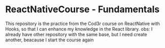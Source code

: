 # ReactNativeCourse - Fundamentals
This repository is the practice from the Cod3r course on ReactNative with Hooks, so that I can enhance my knowledge in the React library.
obs: I already have other repository with the same base, but I need create another, beacause I start the course again

